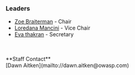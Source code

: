 ### Leaders
* [Zoe Braiterman](mailto://zoe.braiterman@owasp.org) - Chair 
* [Loredana Mancini](mailto://loredana.mancini@owasp.org) - Vice Chair 
* [Eva thakran](mailto://eva.thakran@owasp.org) - Secretary
<br>
<br>**Staff Contact**
<br>[Dawn Aitken](mailto://dawn.aitken@owasp.com)
<br>


